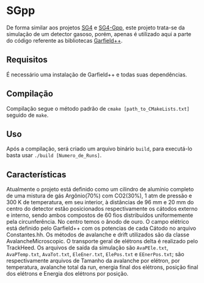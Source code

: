 # SGpp
  De forma similar aos projetos [SG4](https://github.com/vvfigueira/SG4) e [SG4-Gpp](https://github.com/vvfigueira/SG4-Gpp), este projeto trata-se da simulação de um detector gasoso, porém, apenas é utilizado aqui a parte do código referente as bibliotecas [Garfield++](https://garfieldpp.web.cern.ch/garfieldpp/).
## Requisitos
  É necessário uma instalação de Garfield++ e todas suas dependências.
## Compilação
  Compilação segue o método padrão de `cmake [path_to_CMakeLists.txt]` seguido de `make`.
## Uso
  Após a compilação, será criado um arquivo binário `build`, para executá-lo basta usar `./build [Numero_de_Runs]`.
## Características
  Atualmente o projeto está definido como um cilindro de alumínio completo de uma mistura de gás Argônio(70%) com CO2(30%), 1 atm de pressão e 300 K de temperatura, em seu interior, à distâncias de 96 mm e 20 mm do centro do detector estâo posicionados respectivamente os cátodos externo e interno, sendo ambos compostos de 60 fios distribuídos uniformemente pela circunferência. No centro temos o ânodo de ouro. O campo elétrico está definido pelo Garfield++ com os potencias de cada Cátodo no arquivo Constantes.hh. Os métodos de avalanche e drift utilizados são da classe AvalancheMicroscopic. O transporte geral de elétrons delta é realizado pelo TrackHeed. Os arquivos de saída da simulação são `AvaPEle.txt`, `AvaPTemp.txt`, `AvaTot.txt`, `EleEner.txt`, `ElePos.txt` e `EEnerPos.txt`; são respectivamente arquivos de Tamanho da avalanche por elétron, por temperatura, avalanche total da run, energia final dos elétrons, posição final dos elétrons e Energia dos elétrons por posição.
